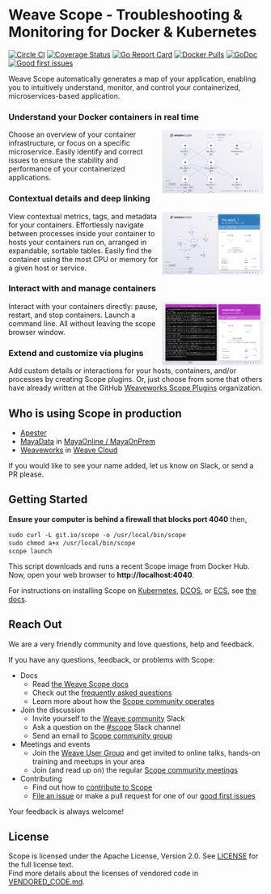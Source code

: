 # Weave Scope - Troubleshooting & Monitoring for Docker & Kubernetes

[![Circle CI](https://circleci.com/gh/weaveworks/scope/tree/master.svg?style=shield)](https://circleci.com/gh/weaveworks/scope/tree/master)
[![Coverage Status](https://coveralls.io/repos/weaveworks/scope/badge.svg)](https://coveralls.io/r/weaveworks/scope)
[![Go Report Card](https://goreportcard.com/badge/github.com/weaveworks/scope)](https://goreportcard.com/report/github.com/weaveworks/scope)
[![Docker Pulls](https://img.shields.io/docker/pulls/weaveworks/scope.svg?maxAge=604800)](https://hub.docker.com/r/weaveworks/scope/)
[![GoDoc](https://godoc.org/github.com/weaveworks/scope?status.svg)](https://godoc.org/github.com/weaveworks/scope)
[![Good first issues](https://img.shields.io/github/issues/weaveworks/scope/good-first-issue.svg?color=blueviolet&label=good%20first%20issues)](https://github.com/weaveworks/scope/issues?q=is%3Aissue+is%3Aopen+label%3Agood-first-issue)

Weave Scope automatically generates a map of your application, enabling you to
intuitively understand, monitor, and control your containerized, microservices-based application.

### Understand your Docker containers in real time

<img src="imgs/topology.png" width="200" alt="Map you architecture" align="right">

Choose an overview of your container infrastructure, or focus on a specific microservice. Easily identify and correct issues to ensure the stability and performance of your containerized applications.

### Contextual details and deep linking

<img src="imgs/selected.png" width="200" alt="Focus on a single container" align="right">

View contextual metrics, tags, and metadata for your containers.  Effortlessly navigate between processes inside your container to hosts your containers run on, arranged in expandable, sortable tables.  Easily find the container using the most CPU or memory for a given host or service.

### Interact with and manage containers

<img src="imgs/terminals.png" width="200" alt="Launch a command line." align="right">

Interact with your containers directly: pause, restart, and stop containers. Launch a command line. All without leaving the scope browser window.

### Extend and customize via plugins

Add custom details or interactions for your hosts, containers, and/or processes by creating Scope plugins. Or, just choose from some that others have already written at the GitHub [Weaveworks Scope Plugins](https://github.com/weaveworks-plugins/) organization.

## Who is using Scope in production

- [Apester](https://apester.com/)
- [MayaData](https://mayadata.io/) in [MayaOnline / MayaOnPrem](https://mayadata.io/products)
- [Weaveworks](https://www.weave.works/) in [Weave Cloud](https://cloud.weave.works)

If you would like to see your name added, let us know on Slack, or send a PR please.

## <a name="getting-started"></a>Getting Started

**Ensure your computer is behind a firewall that blocks port 4040** then,

```console
sudo curl -L git.io/scope -o /usr/local/bin/scope
sudo chmod a+x /usr/local/bin/scope
scope launch
```

This script downloads and runs a recent Scope image from Docker Hub.
Now, open your web browser to **http://localhost:4040**.

For instructions on installing Scope on [Kubernetes](https://www.weave.works/docs/scope/latest/installing/#k8s), [DCOS](https://www.weave.works/docs/scope/latest/installing/#dcos), or [ECS](https://www.weave.works/docs/scope/latest/installing/#ecs), see [the docs](https://www.weave.works/docs/scope/latest/introducing/).

## <a name="help"></a>Reach Out

We are a very friendly community and love questions, help and feedback.

If you have any questions, feedback, or problems with Scope:

- Docs
  - Read [the Weave Scope docs](https://www.weave.works/docs/scope/latest/introducing/)
  - Check out the [frequently asked questions](/site/faq.md)
  - Learn more about how the [Scope community operates](GOVERNANCE.md)
- Join the discussion
  - Invite yourself to the <a href="https://slack.weave.works/" target="_blank">Weave community</a> Slack
  - Ask a question on the [#scope](https://weave-community.slack.com/messages/scope/) Slack channel
  - Send an email to [Scope community group](https://groups.google.com/forum/#!forum/scope-community)
- Meetings and events
  - Join the [Weave User Group](https://www.meetup.com/pro/Weave/) and get invited to online talks, hands-on training and meetups in your area
  - Join (and read up on) the regular [Scope community meetings](https://docs.google.com/document/d/103_60TuEkfkhz_h2krrPJH8QOx-vRnPpbcCZqrddE1s/edit)
- Contributing
  - Find out how to [contribute to Scope](CONTRIBUTING.md)
  - [File an issue](https://github.com/weaveworks/scope/issues/new) or make a pull request for one of our [good first issues](https://github.com/weaveworks/scope/issues?q=is%3Aissue+is%3Aopen+label%3Agood-first-issue)

Your feedback is always welcome!

## License
Scope is licensed under the Apache License, Version 2.0. See [LICENSE](LICENSE) for the full license text.  
Find more details about the licenses of vendored code in [VENDORED_CODE.md](VENDORED_CODE.md).

